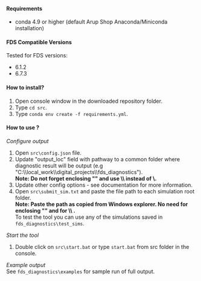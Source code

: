#### **Requirements**
- conda 4.9 or higher (default Arup Shop Anaconda/Miniconda installation)

#### **FDS Compatible Versions**
Tested for FDS versions:
 - 6.1.2
 - 6.7.3

#### **How to install?**
1. Open console window in the downloaded repository folder.
2. Type `cd src`.
3. Type `conda env create -f requirements.yml`.
#### **How to use ?**
*Configure output*
1. Open `src\config.json` file.
2. Update "output_loc" field with pathway to a common folder where diagnostic result will be output (e.g "C:\\\local_work\\\digital_projects\\\fds_diagnostics"). <br>
**Note: Do not forget enclosing "" and use \\\ instead of \\.** <br>
3. Update other config options - see documentation for more information.
4. Open `src\submit_sim.txt` and paste the file path to each simulation root folder. <br>
**Note: Paste the path as copied from Windows explorer. No need for enclosing "" and  for \\\ . <br>**
   To test the tool you can use any of the simulations saved in `fds_diagnostics\test_sims`. <br>
   
*Start  the tool* <br>

1. Double click on `src\start.bat` or type `start.bat` from src folder in the console.

_Example output_ <br>
See `fds_diagnostics\examples` for sample run of full output.